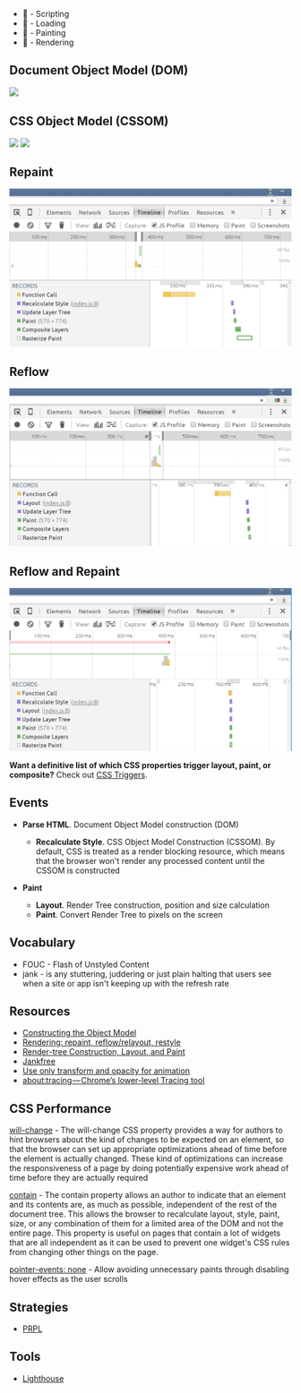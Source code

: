 
- 🍋 - Scripting
- 🔵 - Loading
- 🍏 - Painting
- 🍆 - Rendering


## Document Object Model (DOM)

![](https://developers.google.com/web/fundamentals/performance/critical-rendering-path/images/full-process.png)


## CSS Object Model (CSSOM)

![](https://developers.google.com/web/fundamentals/performance/critical-rendering-path/images/cssom-construction.png)
![](https://developers.google.com/web/fundamentals/performance/critical-rendering-path/images/cssom-tree.png)


## Repaint

![Repaint Timeline Example](javascript/repaint/repaint.png)


## Reflow
![Repaint Timeline Example](javascript/reflow/reflow.png)


## Reflow and Repaint
![Repaint Timeline Example](javascript/reflow-repaint/reflow-repaint.png)



**Want a definitive list of which CSS properties trigger layout, paint, or composite?** Check out [CSS Triggers](https://csstriggers.com/).


## Events

- **Parse HTML**. Document Object Model construction (DOM)
   - **Recalculate Style**. CSS Object Model Construction (CSSOM). By default, CSS is treated as
    a render blocking resource, which means that the browser won't render any processed content until the 
    CSSOM is constructed

- **Paint**
   - **Layout**. Render Tree construction, position and size calculation
   - **Paint**. Convert Render Tree to pixels on the screen


## Vocabulary

- FOUC - Flash of Unstyled Content
- jank - is any stuttering, juddering or just plain halting that users see when a site or app isn't keeping up with the refresh rate


## Resources
- [Constructing the Object Model](https://developers.google.com/web/fundamentals/performance/critical-rendering-path/constructing-the-object-model)
- [Rendering: repaint, reflow/relayout, restyle](http://www.phpied.com/rendering-repaint-reflowrelayout-restyle/)
- [Render-tree Construction, Layout, and Paint](https://developers.google.com/web/fundamentals/performance/critical-rendering-path/render-tree-construction)
- [Jankfree](http://jankfree.org/)
- [Use only transform and opacity for animation](https://aerotwist.com/blog/flip-your-animations/)
- [about:tracing — Chrome’s lower-level Tracing tool](https://docs.google.com/presentation/d/1Lq2DD28CGa7bxawVH_2OcmyiTiBn74dvC6vn2essroY/edit#slide=id.g1a504e63c9_2_84)



## CSS Performance

[will-change](https://developer.mozilla.org/en/docs/Web/CSS/will-change) - The will-change CSS property provides a way for authors to hint browsers about the kind of changes to be expected on an element, so that the browser can set up appropriate optimizations ahead of time before the element is actually changed. These kind of optimizations can increase the responsiveness of a page by doing potentially expensive work ahead of time before they are actually required

[contain](https://developer.mozilla.org/en-US/docs/Web/CSS/contain) - The contain property allows an author to indicate that an element and its contents are, as much as possible, independent of the rest of the document tree. This allows the browser to recalculate layout, style, paint, size, or any combination of them for a limited area of the DOM and not the entire page. This property is useful on pages that contain a lot of widgets that are all independent as it can be used to prevent one widget's CSS rules from changing other things on the page.

[pointer-events: none](https://www.thecssninja.com/css/pointer-events-60fps) -  Allow avoiding unnecessary paints through disabling hover effects as the user scrolls


## Strategies

- [PRPL](https://developers.google.com/web/fundamentals/performance/prpl-pattern/)


## Tools

- [Lighthouse](https://developers.google.com/web/tools/lighthouse/)
